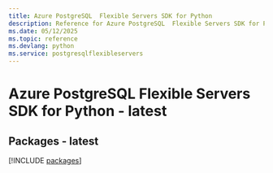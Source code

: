 ```yaml
---
title: Azure PostgreSQL  Flexible Servers SDK for Python
description: Reference for Azure PostgreSQL  Flexible Servers SDK for Python
ms.date: 05/12/2025
ms.topic: reference
ms.devlang: python
ms.service: postgresqlflexibleservers
---
```

# Azure PostgreSQL  Flexible Servers SDK for Python - latest
## Packages - latest
[!INCLUDE [packages](postgresql--flexible-servers-index.md)]